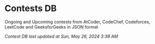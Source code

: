 # Contests DB

Ongoing and Upcoming contests from AtCoder, CodeChef, Codeforces, LeetCode and GeeksforGeeks in JSON format

*Contest DB last updated at Sun, May 26, 2024 3:38 AM*  
